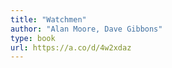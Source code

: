 ```yaml
---
title: "Watchmen"
author: "Alan Moore, Dave Gibbons"
type: book
url: https://a.co/d/4w2xdaz
---
```


